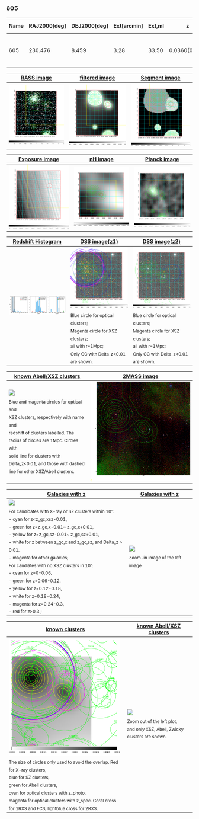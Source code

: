<div STYLE="page-break-after: always;"></div>

### 605

|Name|RAJ2000[deg]|DEJ2000[deg] |Ext[arcmin]| Ext,ml | z | z_src| C|GC(XSZ,Delta_z<0.01)| GC(OPT,Delta_z<0.01)|GC| R_sig[arcmin] | R500[arcmin] | R500[Mpc]| CRsig[c/s] | CR500[c/s] |L500[1E44 erg/s]|F500[1E-12 erg/s/cm^2]| M500[1E14 Msun]|Tx[keV]|Cnt_sig|Beta|Rc[arcmin]|Comment|Alias|
|---|---|---|---|---|---|------|---|--------|---------|----------|---|---|---|---|---|---|---|---|---|---|---|---|---|---|
|605| 230.476| 8.459| 3.28| 33.50| 0.0360(0.005)| z1, z_opt| S| -| N| A, C, F20, N, W| 24.700| 18.578| 0.798| 0.866(0.080)| 0.883(0.076)| 0.482(0.050)| 16.062(1.661)| 1.49(0.08)| 2.77(0.09)| 739.0| 0.781(-0.210+0.160)| 20.912(-6.905+4.269)| -| t148|

|[RASS image](../image/605/605_img.pdf)|[filtered image](../image/605/605_fil.pdf)|[Segment image](../image/605/605_seg.pdf)|
|-------------------|--------------------|-------------------|
| <img src="../image/605/605_img.png" width="300">  | <img src="../image/605/605_fil.png" width="300">   | <img src="../image/605/605_seg.png" width="300">  |

|[Exposure image](../image/605/605_mex.pdf)| [nH image](../image/605/605_nh.pdf)| [Planck image](../image/605/605_p.pdf)|
|-------------------|--------------------|-------------------|
|<img src="../image/605/605_mex.png" width="300">   | <img src="../image/605/605_nh.png" width="300">    | <img src="../image/605/605_p.png" width="300"> |

|[Redshift Histogram](../image/605/605_zg.pdf) | [DSS image(z1)](../image/605/605_dss_z1.pdf)      |  [DSS image(z2)](../image/605/605_dss_z2.pdf)    |
|-------------------|--------------------|-------------------|
|<img src="../image/605/605_zg.png" width="300"> |<img src="../image/605/605_dss_z1.png" width="300"> <sub><br>Blue circle for optical clusters; <br>Magenta circle for XSZ clusters; <br>all with r=1Mpc; <br>Only GC with Delta_z<0.01 are shown. </sub>| <img src="../image/605/605_dss_z2.png" width="300"><sub><br>Blue circle for optical clusters; <br>Magenta circle for XSZ clusters; <br>all with r=1Mpc; <br>Only GC with Delta_z<0.01 are shown. </sub> |

|[known Abell/XSZ clusters](../image/605/605_m.pdf) | [2MASS image](../image/605/605_2mass.pdf)      |
|-------------------|-------------------|
|<img src=../image/605/605_m.png width="300"> <br><sub>Blue and magenta circles for optical and <br>XSZ clusters, respectively with name and <br>redshift of clusters labelled. The <br>radius of circles are 1Mpc. Circles with <br>solid line for clusters with <br>Delta_z<0.01, and those with dashed <br>line for other XSZ/Abell clusters.        </sub>|<img src="../image/605/605_2mass.png" width="300">  |

|[Galaxies with z](../image/605/605_opt_ned.pdf) |[Galaxies with z](../image/605/605_opt_ned_zoom.pdf) |
|-------------------|-------------------|
| <img src=../image/605/605_opt_ned.png width="300"> <br><sub> For candidates with X-ray or SZ clusters within 10': <br> - cyan for z<z_gc,xsz-0.01, <br> - green for z=z_gc,x-0.01~ z_gc,x+0.01, <br> - yellow for z=z_gc,sz-0.01~ z_gc,sz+0.01, <br> - white for z between z_gc,x and z_gc,sz, and Delta_z > 0.01, <br> - magenta for other galaxies; <br>For candiates with no XSZ clusters in 10': <br> - cyan for z=0-0.06, <br> - green for z=0.06-0.12, <br> - yellow for z=0.12-0.18, <br> - white for z=0.18-0.24, <br> - magenta for z=0.24-0.3, <br> - red for z>0.3 ;  </sub>|<img src=../image/605/605_opt_ned_zoom.png width="300">  <br><sub> Zoom-in image of the left image</sub>|

|[known clusters](../image/605/605_gc.pdf) |[known Abell/XSZ clusters](../image/605/605_gc_large.pdf) |
|-------------------|-------------------|
| <img src=../image/605/605_gc.png width="300"> <br><sub> The size of circles only used to avoid the overlap. Red for X-ray clusters, <br> blue for SZ clusters, <br> green for Abell clusters, <br> cyan for optical clusters with z_photo, <br> magenta for optical clusters with z_spec. Coral cross for 1RXS and FCS, lightblue cross for 2RXS. </sub>|<img src=../image/605/605_gc_large.png width="300"> <br><sub> Zoom out of the left plot, <br> and only XSZ, Abell, Zwicky clusters are shown. </sub> |



